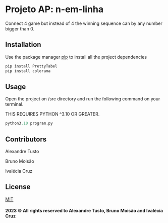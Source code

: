 # Projeto AP: n-em-linha

Connect 4 game but instead of 4 the winning sequence can by any number bigger than 0. 

## Installation

Use the package manager [pip](https://pip.pypa.io/en/stable/) to install all the project dependencies

```bash
pip install PrettyTabel
pip install colorama
```

## Usage

Open the project on /src directory and run the following command on your 
terminal.

THIS REQUIRES PYTHON ^3.10 OR GREATER.

```python
python3.10 program.py
```

## Contributors 
<p>Alexandre Tusto</p>
<p>Bruno Moisão</p>
<p>Ivalécia Cruz</p>

## License

[MIT](https://choosealicense.com/licenses/mit/)

#### 2023 © All rights reserved to Alexandre Tusto, Bruno Moisão and Ivalécia Cruz
